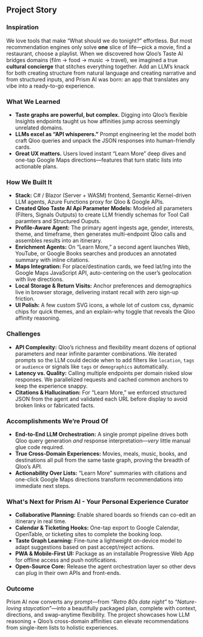 ## Project Story

### Inspiration  
We love tools that make “What should we do tonight?” effortless. But most recommendation engines only solve **one** slice of life—pick a movie, find a restaurant, choose a playlist. When we discovered how Qloo’s Taste AI bridges domains (film → food → music → travel), we imagined a true **cultural concierge** that stitches everything together. Add an LLM’s knack for both creating structure from natural language and creating narrative and from structured inputs, and Prism AI was born: an app that translates any vibe into a ready-to-go experience.

### What We Learned  
* **Taste graphs are powerful, but complex.** Digging into Qloo’s flexible Insights endpoints taught us how affinities jump across seemingly unrelated domains.  
* **LLMs excel as “API whisperers.”** Prompt engineering let the model both craft Qloo queries and unpack the JSON responses into human-friendly cards.  
* **Great UX matters.** Users loved instant “Learn More” deep dives and one-tap Google Maps directions—features that turn static lists into actionable plans.

### How We Built It  
* **Stack:** C# / Blazor (Server + WASM) frontend, Semantic Kernel-driven LLM agents, Azure Functions proxy for Qloo & Google APIs.
* **Created Qloo Taste AI Api Parameter Models:** Modeled all parameters (Filters, Signals Outputs) to create LLM friendly schemas for Tool Call paramters and Structured Ouputs.  
* **Profile-Aware Agent:** The primary agent ingests age, gender, interests, theme, and timeframe, then generates multi-endpoint Qloo calls and assembles results into an itinerary.  
* **Enrichment Agents:** On “Learn More,” a second agent launches Web, YouTube, or Google Books searches and produces an annotated summary with inline citations.  
* **Maps Integration:** For place/destination cards, we feed lat/lng into the Google Maps JavaScript API, auto-centering on the user’s geolocation with live directions.  
* **Local Storage & Return Visits:** Anchor preferences and demographics live in browser storage, delivering instant recall with zero sign-up friction.  
* **UI Polish:** A few custom SVG icons, a whole lot of custom css, dynamic chips for quick themes, and an explain-why toggle that reveals the Qloo affinity reasoning.

### Challenges  
* **API Complexity:** Qloo’s richness and flexibility meant dozens of optional parameters and near infinite paramter combinations. We iterated prompts so the LLM could decide when to add filters like `location`, `tags` or `audience` or signals like `tags` or `demographics` automatically.  
* **Latency vs. Quality:** Calling multiple endpoints per domain risked slow responses. We parallelized requests and cached common anchors to keep the experience snappy.  
* **Citations & Hallucination:** For “Learn More,” we enforced structured JSON from the agent and validated each URL before display to avoid broken links or fabricated facts.  

### Accomplishments We’re Proud Of 
 
* **End-to-End LLM Orchestration:** A single prompt pipeline drives both Qloo query generation *and* response interpretation—_very_ little manual glue code required.  
* **True Cross-Domain Experiences:** Movies, meals, music, books, and destinations all pull from the same taste graph, proving the breadth of Qloo’s API.  
* **Actionability Over Lists:** “Learn More” summaries with citations and one-click Google Maps directions transform recommendations into immediate next steps.  

### What's Next for Prism AI - Your Personal Experience Curator

* **Collaborative Planning:** Enable shared boards so friends can co-edit an itinerary in real time.  
* **Calendar & Ticketing Hooks:** One-tap export to Google Calendar, OpenTable, or ticketing sites to complete the booking loop.  
* **Taste Graph Learning:** Fine-tune a lightweight on-device model to adapt suggestions based on past accept/reject actions.  
* **PWA & Mobile-First UI:** Package as an installable Progressive Web App for offline access and push notifications.  
* **Open-Source Core:** Release the agent orchestration layer so other devs can plug in their own APIs and front-ends.

### Outcome  
Prism AI now converts any prompt—from *“Retro 80s date night”* to *“Nature-loving staycation”*—into a beautifully packaged plan, complete with context, directions, and swap-anytime flexibility. The project showcases how LLM reasoning + Qloo’s cross-domain affinities can elevate recommendations from single-item lists to holistic experiences.
